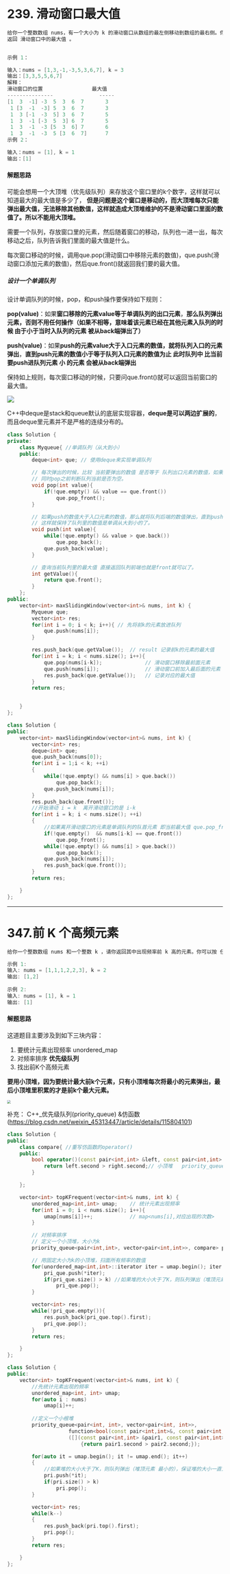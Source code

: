 # 239. 滑动窗口最大值

```c++
给你一个整数数组 nums，有一个大小为 k 的滑动窗口从数组的最左侧移动到数组的最右侧。你只可以看到在滑动窗口内的 k 个数字。滑动窗口每次只向右移动一位。
返回 滑动窗口中的最大值 。


示例 1：

输入：nums = [1,3,-1,-3,5,3,6,7], k = 3
输出：[3,3,5,5,6,7]
解释：
滑动窗口的位置                最大值
---------------               -----
[1  3  -1] -3  5  3  6  7       3
 1 [3  -1  -3] 5  3  6  7       3
 1  3 [-1  -3  5] 3  6  7       5
 1  3  -1 [-3  5  3] 6  7       5
 1  3  -1  -3 [5  3  6] 7       6
 1  3  -1  -3  5 [3  6  7]      7
示例 2：

输入：nums = [1], k = 1
输出：[1]
```

#### 解题思路

可能会想用一个大顶堆（优先级队列）来存放这个窗口里的k个数字，这样就可以知道最大的最大值是多少了， **但是问题是这个窗口是移动的，而大顶堆每次只能弹出最大值，无法移除其他数值，这样就造成大顶堆维护的不是滑动窗口里面的数值了。所以不能用大顶堆。**

需要一个队列，存放窗口里的元素，然后随着窗口的移动，队列也一进一出，每次移动之后，队列告诉我们里面的最大值是什么。

每次窗口移动的时候，调用que.pop(滑动窗口中移除元素的数值)，que.push(滑动窗口添加元素的数值)，然后que.front()就返回我们要的最大值。

##### 设计一个单调队列

设计单调队列的时候，pop，和push操作要保持如下规则：

**pop(value)**：如果**窗口移除的元素value等于单调队列的出口元素**，**那么队列弹出元素，否则不用任何操作（如果不相等，意味着该元素已经在其他元素入队列的时候 由于小于当时入队列的元素 被从back端弹出了）**

**push(value)**：如果**push的元素value大于入口元素的数值，就将队列入口的元素弹出**，**直到push元素的数值小于等于队列入口元素的数值为止    此时队列中 比当前要push进队列元素 小 的元素 会被从back端弹出**  

保持如上规则，每次窗口移动的时候，只要问que.front()就可以返回当前窗口的最大值。

![](https://code-thinking.cdn.bcebos.com/gifs/239.%E6%BB%91%E5%8A%A8%E7%AA%97%E5%8F%A3%E6%9C%80%E5%A4%A7%E5%80%BC-2.gif)

C++中deque是stack和queue默认的底层实现容器，**deque是可以两边扩展的**，而且deque里元素并不是严格的连续分布的。

```c++
class Solution {
private:
    class Myqueue{ //单调队列（从大到小）
    public:
        deque<int> que; // 使用deque来实现单调队列

        // 每次弹出的时候，比较 当前要弹出的数值 是否等于 队列出口元素的数值，如果相等 则弹出。
        // 同时pop之前判断队列当前是否为空。
        void pop(int value){
            if(!que.empty() && value == que.front())
                que.pop_front();
        }

        // 如果push的数值大于入口元素的数值，那么就将队列后端的数值弹出，直到push的数值小于等于队列入口元素的数值为止。
        // 这样就保持了队列里的数值是单调从大到小的了。
        void push(int value){
            while(!que.empty() && value > que.back())
                que.pop_back();
            que.push_back(value);
        }

        // 查询当前队列里的最大值 直接返回队列前端也就是front就可以了。
        int getValue(){
            return que.front();
        }
    };
public:
    vector<int> maxSlidingWindow(vector<int>& nums, int k) {
        Myqueue que;
        vector<int> res;
        for(int i = 0; i < k; i++){ // 先将前k的元素放进队列
            que.push(nums[i]);
        }

        res.push_back(que.getValue());  // result 记录前k的元素的最大值
        for(int i = k; i < nums.size(); i++){
            que.pop(nums[i-k]);              // 滑动窗口移除最前面元素
            que.push(nums[i]);               // 滑动窗口前加入最后面的元素
            res.push_back(que.getValue());   // 记录对应的最大值
        }
        return res;


    }
};
```
```c++
class Solution {
public:
    vector<int> maxSlidingWindow(vector<int>& nums, int k) {
        vector<int> res;
        deque<int> que;
        que.push_back(nums[0]);
        for(int i = 1;i < k; ++i)
        {
            while(!que.empty() && nums[i] > que.back())
                que.pop_back();
            que.push_back(nums[i]);
        }
        res.push_back(que.front());
        //开始滑动 i = k  离开滑动窗口的是 i-k
        for(int i = k; i < nums.size(); ++i)
        {
            //如果离开滑动窗口的元素是单调队列的队首元素 即当前最大值 que.pop_front
            if(!que.empty()  && nums[i-k] == que.front())
                que.pop_front();
            while(!que.empty() && nums[i] > que.back())
                que.pop_back();
            que.push_back(nums[i]);
            res.push_back(que.front());
        }
        return res;

    }
};
```



------

# 347.前 K 个高频元素

```c++
给你一个整数数组 nums 和一个整数 k ，请你返回其中出现频率前 k 高的元素。你可以按 任意顺序 返回答案。

示例 1:
输入: nums = [1,1,1,2,2,3], k = 2
输出: [1,2]
    
示例 2:
输入: nums = [1], k = 1
输出: [1]
```

#### 解题思路

这道题目主要涉及到如下三块内容：

1. 要统计元素出现频率    unordered_map
2. 对频率排序                    **优先级队列**
3. 找出前K个高频元素



**要用小顶堆，因为要统计最大前k个元素，只有小顶堆每次将最小的元素弹出，最后小顶堆里积累的才是前k个最大元素。**

<img src="https://code-thinking.cdn.bcebos.com/pics/347.%E5%89%8DK%E4%B8%AA%E9%AB%98%E9%A2%91%E5%85%83%E7%B4%A0.jpg" style="zoom:50%;" />

补充：
C++_优先级队列(priority_queue) &仿函数
(https://blog.csdn.net/weixin_45313447/article/details/115804101)

[C++_优先级队列(priority_queue) &仿函数]: (https://blog.csdn.net/weixin_45313447/article/details/115804101)

```cpp
class Solution {
public:
    class compare{ //重写仿函数的operator()
    public:
        bool operator()(const pair<int,int> &left, const pair<int,int> &right){
            return left.second > right.second;// 小顶堆   priority_queue底层实现可能是 队首元素（堆顶）在右边（后方）
        }

    };

    vector<int> topKFrequent(vector<int>& nums, int k) {
        unordered_map<int,int> umap;    // 统计元素出现频率
        for(int i = 0; i < nums.size(); i++){
            umap[nums[i]]++;            // map<nums[i],对应出现的次数>
        }

        // 对频率排序
        // 定义一个小顶堆，大小为k
        priority_queue<pair<int,int>, vector<pair<int,int>>, compare> pri_que;

        // 用固定大小为k的小顶堆，扫面所有频率的数值
        for(unordered_map<int,int>::iterator iter = umap.begin(); iter != umap.end(); iter++){
            pri_que.push(*iter);
            if(pri_que.size() > k) //如果堆的大小大于了K，则队列弹出（堆顶元素 最小的），保证堆的大小一直为k
                pri_que.pop();
        }

        vector<int> res;
        while(!pri_que.empty()){
            res.push_back(pri_que.top().first);
            pri_que.pop();
        }
        return res;

    }
};
```
```cpp
class Solution {
public:
    vector<int> topKFrequent(vector<int>& nums, int k) {
        //先统计元素出现的频率
        unordered_map<int, int> umap;
        for(auto i : nums)
            umap[i]++;
        
        //定义一个小根堆
        priority_queue<pair<int, int>, vector<pair<int, int>>, 
                    function<bool(const pair<int,int>&, const pair<int,int>&)>>pri
                    ([](const pair<int,int> &pair1, const pair<int,int> &pair2)
                        {return pair1.second > pair2.second;});

        for(auto it = umap.begin(); it != umap.end(); it++)
        {
            //如果堆的大小大于了K，则队列弹出（堆顶元素 最小的），保证堆的大小一直为k
            pri.push(*it);
            if(pri.size() > k)
                pri.pop();
        }

        vector<int> res;
        while(k--)
        {
            res.push_back(pri.top().first);
            pri.pop();
        }
        return res;

    }
};
```

